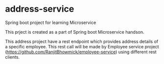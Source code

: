 # address-service
Spring boot project for learning Microservice

This prject is created as a part of Spring boot Microservice handson.

This address project have a rest endpoint which provides address details of a specific employee. This rest call will be made by Employee service project (https://github.com/RanjitBhowmick/employee-service) using different rest clients.
